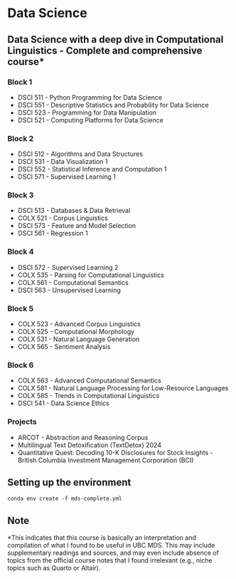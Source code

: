 # Data Science

## Data Science with a deep dive in Computational Linguistics - Complete and comprehensive course*

### Block 1

- DSCI 511 - Python Programming for Data Science
- DSCI 551 - Descriptive Statistics and Probability for Data Science
- DSCI 523 - Programming for Data Manipulation
- DSCI 521 - Computing Platforms for Data Science

### Block 2

- DSCI 512 - Algorithms and Data Structures
- DSCI 531 - Data Visualization 1
- DSCI 552 - Statistical Inference and Computation 1
- DSCI 571 - Supervised Learning 1

### Block 3

- DSCI 513 - Databases & Data Retrieval
- COLX 521 - Corpus Linguistics
- DSCI 573 - Feature and Model Selection
- DSCI 561 - Regression 1

### Block 4

- DSCI 572 - Supervised Learning 2
- COLX 535 - Parsing for Computational Linguistics
- COLX 561 - Computational Semantics
- DSCI 563 - Unsupervised Learning

### Block 5

- COLX 523 - Advanced Corpus Linguistics
- COLX 525 - Computational Morphology
- COLX 531 - Natural Language Generation
- COLX 565 - Sentiment Analysis

### Block 6

- COLX 563 - Advanced Computational Semantics
- COLX 581 - Natural Language Processing for Low-Resource Languages
- COLX 585 - Trends in Computational Linguistics
- DSCI 541 - Data Science Ethics

### Projects

- ARCOT - Abstraction and Reasoning Corpus
- Multilingual Text Detoxification (TextDetox) 2024
- Quantitative Quest: Decoding 10-K Disclosures for Stock Insights - British Columbia Investment Management Corporation (BCI)

## Setting up the environment

```
conda env create -f mds-complete.yml
```

## Note

*This indicates that this course is basically an interpretation and compilation of what I found to be useful in UBC MDS. This may include supplementary readings and sources, and may even include absence of topics from the official course notes that I found irrelevant (e.g., niche topics such as Quarto or Altair).
